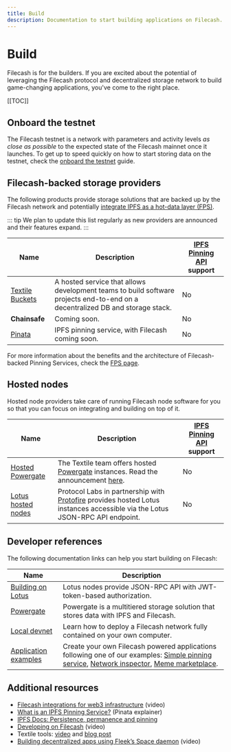 ```yaml
---
title: Build
description: Documentation to start building applications on Filecash.
---
```


# Build

Filecash is for the builders. If you are excited about the potential of leveraging the Filecash protocol and decentralized storage network to build game-changing applications, you've come to the right place.

[[TOC]]

## Onboard the testnet

The Filecash testnet is a network with parameters and activity levels _as close as possible_ to the expected state of the Filecash mainnet once it launches. To get up to speed quickly on how to start storing data on the testnet, check the [onboard the testnet](onboard-testnet.md) guide.

## Filecash-backed storage providers

The following products provide storage solutions that are backed up by the Filecash network and potentially [integrate IPFS as a hot-data layer (FPS)](filecash-pinning-services.md).

::: tip
We plan to update this list regularly as new providers are announced and their features expand.
:::

| Name                                                | Description                                                                                                                   | [IPFS Pinning API](https://ipfs.github.io/pinning-services-api-spec/) support |
| --------------------------------------------------- | ----------------------------------------------------------------------------------------------------------------------------- | ----------------------------------------------------------------------------- |
| [Textile Buckets](https://docs.textile.io/buckets/) | A hosted service that allows development teams to build software projects end-to-end on a decentralized DB and storage stack. | No                                                                            |
| **Chainsafe**                                       | Coming soon.                                                                                                                  | No                                                                            |
| [Pinata](https://pinata.cloud)                      | IPFS pinning service, with Filecash coming soon.                                                                              | No                                                                            |

For more information about the benefits and the architecture of Filecash-backed Pinning Services, check the [FPS page](filecash-pinning-services.md).

## Hosted nodes

Hosted node providers take care of running Filecash node software for you so that you can focus on integrating and building on top of it.

| Name                                                          | Description                                                                                                                                                                                       | [IPFS Pinning API](https://ipfs.github.io/pinning-services-api-spec/) support |
| ------------------------------------------------------------- | ------------------------------------------------------------------------------------------------------------------------------------------------------------------------------------------------- | ----------------------------------------------------------------------------- |
| [Hosted Powergate](https://blog.textile.io/hosted-powergate/) | The Textile team offers hosted [Powergate](./powergate.md) instances. Read the announcement [here](https://blog.textile.io/announcing-managed-powergate-instances-enterprise-filecoin-and-ipfs/). | No                                                                            |
| [Lotus hosted nodes](lotus/hosted-nodes.md)                   | Protocol Labs in partnership with [Protofire](https://protofire.io) provides hosted Lotus instances accessible via the Lotus JSON-RPC API endpoint.                                               | No                                                                            |

## Developer references

The following documentation links can help you start building on Filecash:

| Name                                       | Description                                                                                                                                                                                                                                                                 |
| ------------------------------------------ | --------------------------------------------------------------------------------------------------------------------------------------------------------------------------------------------------------------------------------------------------------------------------- |
| [Building on Lotus](lotus/README.md)       | Lotus nodes provide JSON-RPC API with JWT-token-based authorization.                                                                                                                                                                                                        |
| [Powergate](powergate.md)                  | Powergate is a multitiered storage solution that stores data with IPFS and Filecash.                                                                                                                                                                                        |
| [Local devnet](local-devnet.md)            | Learn how to deploy a Filecash network fully contained on your own computer.                                                                                                                                                                                                |
| [Application examples](examples/README.md) | Create your own Filecash powered applications following one of our examples: [Simple pinning service](examples/simple-pinning-service/overview.md), [Network inspector](examples/network-inspector/overview.md), [Meme marketplace](examples/meme-marketplace/overview.md). |

## Additional resources

- [Filecash integrations for web3 infrastructure](https://www.youtube.com/watch?v=Q0oe6i7d1u4) (video)
- [What is an IPFS Pinning Service?](https://medium.com/pinata/what-is-an-ipfs-pinning-service-f6ed4cd7e475#:~:text=An%20IPFS%20pinning%20service%20is,running%20your%20own%20IPFS%20nodes.) (Pinata explainer)
- [IPFS Docs: Persistence, permanence and pinning](https://docs.ipfs.io/concepts/persistence/)
- [Developing on Filecash](https://www.youtube.com/watch?v=aGCpq0Xf-w8) (video)
- Textile tools: [video](https://www.youtube.com/watch?v=IZ8M9m9_uJY) and [blog post](https://blog.textile.io/developer-tools-for-filecoin-ipfs-web/)
- [Building decentralized apps using Fleek’s Space daemon](https://www.youtube.com/watch?v=pWJ5fty-7mA) (video)
